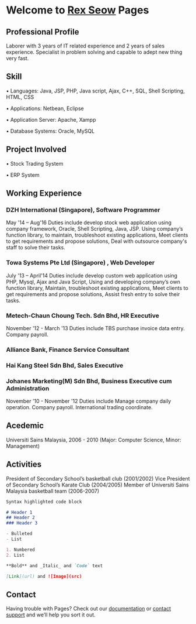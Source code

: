 # Welcome to [Rex Seow](https://github.com/RexSeowKwenJin) Pages

## Professional Profile
Laborer with 3 years of IT related experience and 2 years of sales experience. Specialist in problem solving and capable to adept new thing very fast.

## Skill
•	Languages: Java, JSP, PHP, Java script, Ajax, C++, SQL, Shell Scripting, HTML, CSS

•	Applications: Netbean, Eclipse

•	Application Server: Apache, Xampp

•	Database Systems: Oracle, MySQL

## Project Involved
•	Stock Trading System

•	ERP System

## Working Experience
### DZH International (Singapore), Software Programmer 
May '14 – Aug'16 
Duties include develop stock web application using company framework, Oracle, Shell Scripting, Java, JSP. Using company’s function library, to maintain, troubleshoot existing applications, Meet clients to get requirements and propose solutions, Deal with outsource company's staff to solve their tasks.

### Towa Systems Pte Ltd (Singapore) , Web Developer 
July '13 – April'14
Duties include develop custom web application using PHP, Mysql, Ajax and Java Script, Using and developing company’s own function library,  Maintain, troubleshoot existing applications, Meet clients to get requirements and propose solutions, Assist fresh entry to solve their tasks.

### Metech-Chaun Choung Tech. Sdn Bhd, HR Executive 
November '12 - March '13
Duties include TBS purchase invoice data entry. Company payroll.  

### Alliance Bank, Finance Service Consultant 

### Hai Kang Steel Sdn Bhd, Sales Executive 

### Johanes Marketing(M) Sdn Bhd, Business Executive cum Administration
November '10 - November '12
Duties include Manage company daily operation. Company payroll. International trading coordinate.

## Acedemic
Universiti Sains Malaysia,  2006 - 2010 (Major: Computer Science, Minor: Management)

## Activities
President of Secondary School’s basketball club (2001/2002)
Vice President of Secondary School’s Karate Club (2004/2005)
Member of Universiti Sains Malaysia basketball team (2006-2007)


```markdown
Syntax highlighted code block

# Header 1
## Header 2
### Header 3

- Bulleted
- List

1. Numbered
2. List

**Bold** and _Italic_ and `Code` text

[Link](url) and ![Image](src)
```

##  Contact


Having trouble with Pages? Check out our [documentation](https://help.github.com/categories/github-pages-basics/) or [contact support](https://github.com/contact) and we’ll help you sort it out.

